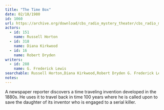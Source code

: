 ```yaml
---
title: "The Time Box"
date: 02/18/1980
id: 1060
url: https://archive.org/download/cbs_radio_mystery_theater/cbs_radio_mystery_theater-1051-1100.zip/cbs_radio_mystery_theater-1051-1100%2Fcbsrmt_1060_the_time_box.mp3
actors:  
  - id: 151
    name: Russell Horton  
  - id: 318
    name: Diana Kirkwood  
  - id: 16
    name: Robert Dryden
writers:  
  - id: 288
    name: G. Frederick Lewis
searchable: Russell Horton,Diana Kirkwood,Robert Dryden G. Frederick Lewis
notes:  
---
```

A newspaper reporter discovers a time traveling invention developed in the 1880s. He uses it to travel back in time 100 years where he is called upon to save the daughter of its inventor who is engaged to a serial killer.
